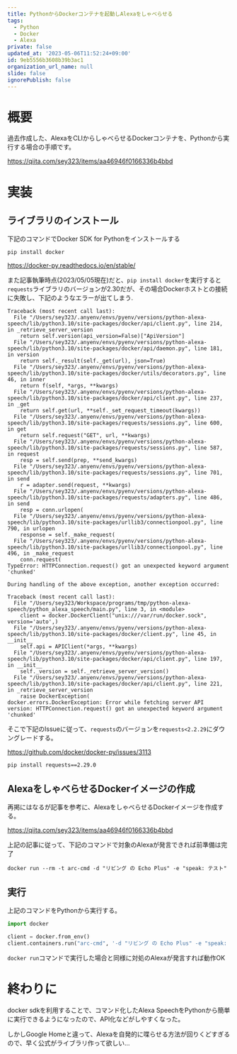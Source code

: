 ```yaml
---
title: PythonからDockerコンテナを起動しAlexaをしゃべらせる
tags:
  - Python
  - Docker
  - Alexa
private: false
updated_at: '2023-05-06T11:52:24+09:00'
id: 9eb5556b3608b39b3ac1
organization_url_name: null
slide: false
ignorePublish: false
---
```

# 概要

過去作成した、AlexaをCLIからしゃべらせるDockerコンテナを、Pythonから実行する場合の手順です。

https://qiita.com/sey323/items/aa46946f0166336b4bbd

# 実装

## ライブラリのインストール

下記のコマンドでDocker SDK for Pythonをインストールする

```sh:
pip install docker
```

https://docker-py.readthedocs.io/en/stable/

また記事執筆時点(2023/05/05現在)だと、`pip install docker`を実行すると`requests`ライブラリのバージョンが2.30だが、その場合Dockerホストとの接続に失敗し、下記のようなエラーが出てしまう.

```sh:
Traceback (most recent call last):
  File "/Users/sey323/.anyenv/envs/pyenv/versions/python-alexa-speech/lib/python3.10/site-packages/docker/api/client.py", line 214, in _retrieve_server_version
    return self.version(api_version=False)["ApiVersion"]
  File "/Users/sey323/.anyenv/envs/pyenv/versions/python-alexa-speech/lib/python3.10/site-packages/docker/api/daemon.py", line 181, in version
    return self._result(self._get(url), json=True)
  File "/Users/sey323/.anyenv/envs/pyenv/versions/python-alexa-speech/lib/python3.10/site-packages/docker/utils/decorators.py", line 46, in inner
    return f(self, *args, **kwargs)
  File "/Users/sey323/.anyenv/envs/pyenv/versions/python-alexa-speech/lib/python3.10/site-packages/docker/api/client.py", line 237, in _get
    return self.get(url, **self._set_request_timeout(kwargs))
  File "/Users/sey323/.anyenv/envs/pyenv/versions/python-alexa-speech/lib/python3.10/site-packages/requests/sessions.py", line 600, in get
    return self.request("GET", url, **kwargs)
  File "/Users/sey323/.anyenv/envs/pyenv/versions/python-alexa-speech/lib/python3.10/site-packages/requests/sessions.py", line 587, in request
    resp = self.send(prep, **send_kwargs)
  File "/Users/sey323/.anyenv/envs/pyenv/versions/python-alexa-speech/lib/python3.10/site-packages/requests/sessions.py", line 701, in send
    r = adapter.send(request, **kwargs)
  File "/Users/sey323/.anyenv/envs/pyenv/versions/python-alexa-speech/lib/python3.10/site-packages/requests/adapters.py", line 486, in send
    resp = conn.urlopen(
  File "/Users/sey323/.anyenv/envs/pyenv/versions/python-alexa-speech/lib/python3.10/site-packages/urllib3/connectionpool.py", line 790, in urlopen
    response = self._make_request(
  File "/Users/sey323/.anyenv/envs/pyenv/versions/python-alexa-speech/lib/python3.10/site-packages/urllib3/connectionpool.py", line 496, in _make_request
    conn.request(
TypeError: HTTPConnection.request() got an unexpected keyword argument 'chunked'

During handling of the above exception, another exception occurred:

Traceback (most recent call last):
  File "/Users/sey323/Workspace/programs/tmp/python-alexa-speech/python_alexa_speech/main.py", line 3, in <module>
    client = docker.DockerClient("unix:///var/run/docker.sock", version='auto',)
  File "/Users/sey323/.anyenv/envs/pyenv/versions/python-alexa-speech/lib/python3.10/site-packages/docker/client.py", line 45, in __init__
    self.api = APIClient(*args, **kwargs)
  File "/Users/sey323/.anyenv/envs/pyenv/versions/python-alexa-speech/lib/python3.10/site-packages/docker/api/client.py", line 197, in __init__
    self._version = self._retrieve_server_version()
  File "/Users/sey323/.anyenv/envs/pyenv/versions/python-alexa-speech/lib/python3.10/site-packages/docker/api/client.py", line 221, in _retrieve_server_version
    raise DockerException(
docker.errors.DockerException: Error while fetching server API version: HTTPConnection.request() got an unexpected keyword argument 'chunked'
```

そこで下記のIssueに従って、`requests`のバージョンを`requests<2.2.29`にダウングレードする。

https://github.com/docker/docker-py/issues/3113


```sh:
pip install requests==2.29.0 
```

## AlexaをしゃべらせるDockerイメージの作成

再掲にはなるが記事を参考に、AlexaをしゃべらせるDockerイメージを作成する。

https://qiita.com/sey323/items/aa46946f0166336b4bbd

上記の記事に従って、下記のコマンドで対象のAlexaが発言できれば前準備は完了

```sh:
docker run --rm -t arc-cmd -d "リビング の Echo Plus" -e "speak: テスト"
```

## 実行

上記のコマンドをPythonから実行する。

```python:main.py
import docker

client = docker.from_env()
client.containers.run("arc-cmd", '-d "リビング の Echo Plus" -e "speak: テスト"')
```

`docker run`コマンドで実行した場合と同様に対処のAlexaが発言すれば動作OK

# 終わりに

docker sdkを利用することで、コマンド化したAlexa SpeechをPythonから簡単に実行できるようになったので、API化などがしやすくなった。

しかしGoogle Homeと違って、Alexaを自発的に喋らせる方法が回りくどすぎるので、早く公式がライブラリ作って欲しい...
